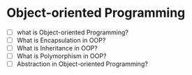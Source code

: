 # Object-oriented Programming

- [ ] what is Object-oriented Programming?
- [ ] What is Encapsulation in OOP?
- [ ] What is Inheritance in OOP?
- [ ] What is Polymorphism in OOP?
- [ ] Abstraction in Object-oriented Programming?